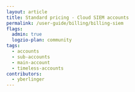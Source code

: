 ```yaml
---
layout: article
title: Standard pricing - Cloud SIEM accounts 
permalink: /user-guide/billing/billing-siem
flags:
  admin: true
  logzio-plan: community
tags:
  - accounts
  - sub-accounts
  - main-account
  - timeless-accounts
contributors:
  - yberlinger
---
```



